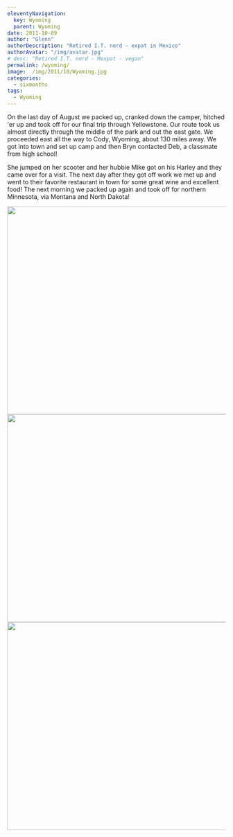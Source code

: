 ```yaml
---
eleventyNavigation:
  key: Wyoming
  parent: Wyoming
date: 2011-10-09
author: "Glenn"
authorDescription: "Retired I.T. nerd - expat in Mexico"
authorAvatar: "/img/avatar.jpg"
# desc: "Retired I.T. nerd - Mexpat - vegan"
permalink: /wyoming/
image:  /img/2011/10/Wyoming.jpg
categories:
  - sixmonths
tags:
  - Wyoming
---
```

On the last day of August we packed up, cranked down the camper, hitched 'er up and took off for our final trip through Yellowstone. Our route took us almost directly through the middle of the park and out the east gate. We proceeded east all the way to Cody, Wyoming, about 130 miles away. We got into town and set up camp and then Bryn contacted Deb, a classmate from high school!

She jumped on her scooter and her hubbie Mike got on his Harley and they came over for a visit. The next day after they got off work we met up and went to their favorite restaurant in town for some great wine and excellent food! The next morning we packed up again and took off for northern Minnesota, via Montana and North Dakota!

<img class="alignnone" title="Dessert!" src="https://lh5.googleusercontent.com/-2BYLxY0u2iU/TpEEJZo6R0I/AAAAAAAAB9o/Ir4lvgsmWSE/s640/SAM_0736.JPG" alt="" width="640" height="480" />

<img class="alignnone" title="Salud!" src="https://lh5.googleusercontent.com/-SacjtWCN8VY/TpEEHWqq0eI/AAAAAAAAB9k/9awxDyVgpdM/s640/SAM_0735.JPG" alt="" width="640" height="480" />

<img class="alignnone" title="group photo!" src="https://lh6.googleusercontent.com/-4k7OBnq9gb0/TpEELYoTZsI/AAAAAAAAB9s/YGZmE-VRDOI/s640/SAM_0737.JPG" alt="" width="640" height="480" />